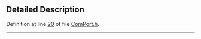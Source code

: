 ## Detailed Description

Definition at line <a href="ComPort_8h-source.md#l00020" class="el">20</a> of file <a href="ComPort_8h-source.md" class="el">ComPort.h</a>.

------------------------------------------------------------------------

